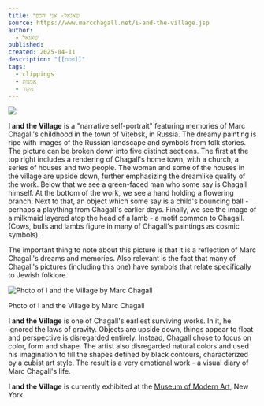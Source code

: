 ```yaml
---
title: שאגאל- אני והכפר
source: https://www.marcchagall.net/i-and-the-village.jsp
author:
  - שאגאל
published: 
created: 2025-04-11
description: "[[פסח]]"
tags:
  - clippings
  - אמנות
  - מקור
---
```

![](https://www.marcchagall.net/assets/img/paintings/i-and-the-village.jpg)

**I and the Village** is a "narrative self-portrait" featuring memories of Marc Chagall's childhood in the town of Vitebsk, in Russia. The dreamy painting is ripe with images of the Russian landscape and symbols from folk stories. The picture can be broken down into five distinct sections. The first at the top right includes a rendering of Chagall's home town, with a church, a series of houses and two people. The woman and some of the houses in the village are upside down, further emphasizing the dreamlike quality of the work. Below that we see a green-faced man who some say is Chagall himself. At the bottom of the work, we see a hand holding a flowering branch. Next to that, an object which some say is a child's bouncing ball - perhaps a plaything from Chagall's earlier days. Finally, we see the image of a milkmaid layered atop the head of a lamb - a motif common to Chagall. (Cows, bulls and lambs figure in many of Chagall's paintings as cosmic symbols).

The important thing to note about this picture is that it is a reflection of Marc Chagall's dreams and memories. Also relevant is the fact that many of Chagall's pictures (including this one) have symbols that relate specifically to Jewish folklore.

![Photo of I and the Village by Marc Chagall](https://www.marcchagall.net/assets/img/photo-i-and-the-village.jpg)

Photo of I and the Village by Marc Chagall

**I and the Village** is one of Chagall's earliest surviving works. In it, he ignored the laws of gravity. Objects are upside down, things appear to float and perspective is disregarded entirely. Instead, Chagall chose to focus on color, form and shape. The artist also disregarded natural colors and used his imagination to fill the shapes defined by black contours, characterized by a cubist art style. The result is a very emotional work - a visual diary of Marc Chagall's life.

**I and the Village** is currently exhibited at the [Museum of Modern Art](http://www.moma.org/), New York.